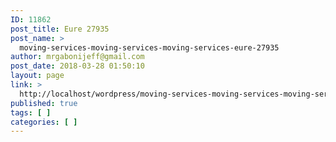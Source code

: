 ```yaml
---
ID: 11862
post_title: Eure 27935
post_name: >
  moving-services-moving-services-moving-services-eure-27935
author: mrgabonijeff@gmail.com
post_date: 2018-03-28 01:50:10
layout: page
link: >
  http://localhost/wordpress/moving-services-moving-services-moving-services-eure-27935/
published: true
tags: [ ]
categories: [ ]
---
```

